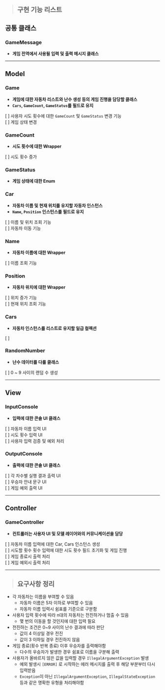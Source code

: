 > ## 구현 기능 리스트

## 공통 클래스
### GameMessage
- **게임 전역에서 사용될 입력 및 출력 메시지 클래스**

---

## Model
### Game
- **게임에 대한 자동차 리스트와 난수 생성 등의 게임 진행을 담당할 클래스**  
- **`Cars`, `GameCount`, `GameStatus`를 필드로 유지**  

[ ] 사용자 시도 횟수에 대한 `GameCount` 및 `GameStatus` 변경 기능  
[ ] 게임 상태 변경

### GameCount
- **시도 횟수에 대한 Wrapper**

[ ] 시도 횟수 증가

### GameStatus
- **게임 상태에 대한 Enum**

### Car
- **자동차 이름 및 현재 위치를 유지할 자동차 인스턴스**  
- **`Name`, `Position` 인스턴스를 필드로 유지**  

[ ] 이름 및 위치 조회 기능  
[ ] 자동차 이동 기능

### Name
- **자동차 이름에 대한 Wrapper**

[ ] 이름 조회 기능  

### Position
- **자동차 위치에 대한 Wrapper**

[ ] 위치 증가 기능  
[ ] 현재 위치 조회 기능  

### Cars
- **자동차 인스턴스를 리스트로 유지할 일급 컬렉션**  

[ ]

### RandomNumber
- **난수 데이터를 다룰 클래스**  

[ ] 0 ~ 9 사이의 랜덤 수 생성  

---

## View
### InputConsole
- **입력에 대한 콘솔 UI 클래스**

[  ] 자동차 이름 입력 UI  
[  ] 시도 횟수 입력 UI  
[  ] 사용자 입력 검증 및 예외 처리  

### OutputConsole
- **출력에 대한 콘솔 UI 클래스**  

[  ] 각 차수별 실행 결과 출력 UI  
[  ] 우승자 안내 문구 UI  
[  ] 게임 예외 출력 UI  

---

## Controller
### GameController
- **컨트롤러는 사용자 UI 및 모델 레이어와의 커뮤니케이션을 담당**  

[  ] 자동차 이름 입력에 대한 Car, Cars 인스턴스 생성  
[  ] 시도할 횟수 횟수 입력에 대한 시도 횟수 필드 초기화 및 게임 진행   
[  ] 게임 종료시 출력 처리  
[  ] 게임 예외시 출력 처리  

---

> ## 요구사항 정리

- 각 자동차는 이름을 부여할 수 있음
  - 자동차 이름은 5자 이하로 부여할 수 있음
  - 자동차 이름 입력시 쉼표를 기준으로 구분함
- 사용자 입력 횟수에 따라 n대의 자동차는 전진하거나 멈출 수 있음
  - 몇 번의 이동을 할 것인지에 대한 입력 필요
- 전진하는 조건은 0~9 사이의 난수 결과에 따라 판단
  - 값이 4 이상일 경우 전진
  - 값이 3 이하일 경우 전진하지 않음
- 게임 종료(횟수 반복 종료) 이후 우승자를 출력해야함
  - 다수의 우승자가 발생한 경우 쉼표로 이름을 구분해 출력
- 사용자가 올바르지 않은 값을 입력할 경우 `IllegalArgumentException` 발생
  - 예외 발생시 `[ERROR]` 로 시작하는 에러 메시지를 출력 후 해당 부분부터 다시 입력받음
  - `Exception`이 아닌 `IllegalArgumentException`, `IllegalStateException` 등과 같은 명확한 유형을 처리해야함